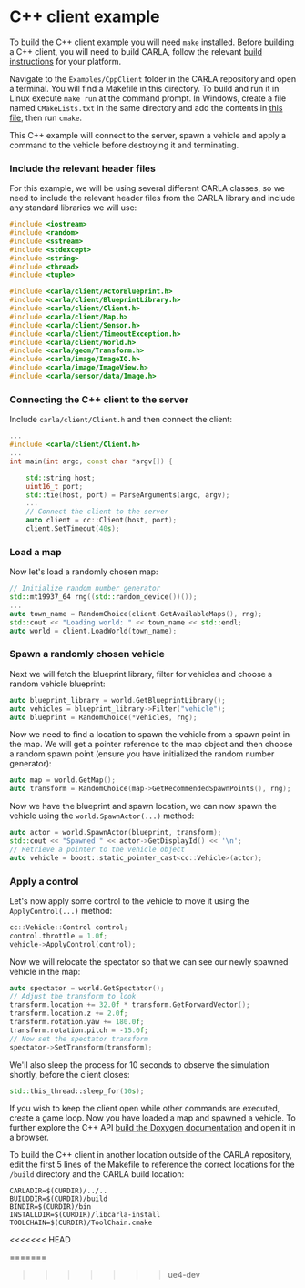 # C++ client example

To build the C++ client example you will need `make` installed. Before building a C++ client, you will need to build CARLA, follow the relevant [build instructions](build_carla.md) for your platform. 

Navigate to the `Examples/CppClient` folder in the CARLA repository and open a terminal. You will find a Makefile in this directory. To build and run it in Linux execute `make run` at the command prompt. In Windows, create a file named `CMakeLists.txt` in the same directory and add the contents in [this file](cpp_client_cmake_windows.md), then run `cmake`.

This C++ example will connect to the server, spawn a vehicle and apply a command to the vehicle before destroying it and terminating. 

### Include the relevant header files

For this example, we will be using several different CARLA classes, so we need to include the relevant header files from the CARLA library and include any standard libraries we will use:

```cpp
#include <iostream>
#include <random>
#include <sstream>
#include <stdexcept>
#include <string>
#include <thread>
#include <tuple>

#include <carla/client/ActorBlueprint.h>
#include <carla/client/BlueprintLibrary.h>
#include <carla/client/Client.h>
#include <carla/client/Map.h>
#include <carla/client/Sensor.h>
#include <carla/client/TimeoutException.h>
#include <carla/client/World.h>
#include <carla/geom/Transform.h>
#include <carla/image/ImageIO.h>
#include <carla/image/ImageView.h>
#include <carla/sensor/data/Image.h>

```

### Connecting the C++ client to the server

Include `carla/client/Client.h` and then connect the client:

```cpp
...
#include <carla/client/Client.h>
...
int main(int argc, const char *argv[]) {

    std::string host;
    uint16_t port;
    std::tie(host, port) = ParseArguments(argc, argv);
    ...
    // Connect the client to the server
    auto client = cc::Client(host, port);
    client.SetTimeout(40s);
```

### Load a map

Now let's load a randomly chosen map:

```cpp
// Initialize random number generator
std::mt19937_64 rng((std::random_device())());
...
auto town_name = RandomChoice(client.GetAvailableMaps(), rng);
std::cout << "Loading world: " << town_name << std::endl;
auto world = client.LoadWorld(town_name);
```

### Spawn a randomly chosen vehicle

Next we will fetch the blueprint library, filter for vehicles and choose a random vehicle blueprint:

```cpp
auto blueprint_library = world.GetBlueprintLibrary();
auto vehicles = blueprint_library->Filter("vehicle");
auto blueprint = RandomChoice(*vehicles, rng);
```

Now we need to find a location to spawn the vehicle from a spawn point in the map. We will get a pointer reference to the map object and then choose a random spawn point (ensure you have initialized the random number generator):

```cpp
auto map = world.GetMap();
auto transform = RandomChoice(map->GetRecommendedSpawnPoints(), rng);
```

Now we have the blueprint and spawn location, we can now spawn the vehicle using the `world.SpawnActor(...)` method:

```cpp
auto actor = world.SpawnActor(blueprint, transform);
std::cout << "Spawned " << actor->GetDisplayId() << '\n';
// Retrieve a pointer to the vehicle object
auto vehicle = boost::static_pointer_cast<cc::Vehicle>(actor);
```

### Apply a control

Let's now apply some control to the vehicle to move it using the `ApplyControl(...)` method:

```cpp
cc::Vehicle::Control control;
control.throttle = 1.0f;
vehicle->ApplyControl(control);
```

Now we will relocate the spectator so that we can see our newly spawned vehicle in the map:

```cpp
auto spectator = world.GetSpectator();
// Adjust the transform to look 
transform.location += 32.0f * transform.GetForwardVector();
transform.location.z += 2.0f;
transform.rotation.yaw += 180.0f;
transform.rotation.pitch = -15.0f;
// Now set the spectator transform
spectator->SetTransform(transform);
```

We'll also sleep the process for 10 seconds to observe the simulation shortly, before the client closes:


```cpp
std::this_thread::sleep_for(10s);

```

If you wish to keep the client open while other commands are executed, create a game loop. Now you have loaded a map and spawned a vehicle. To further explore the C++ API [build the Doxygen documentation](ref_cpp.md#c-documentation) and open it in a browser. 

To build the C++ client in another location outside of the CARLA repository, edit the first 5 lines of the Makefile to reference the correct locations for the `/build` directory and the CARLA build location:

```make
CARLADIR=$(CURDIR)/../..
BUILDDIR=$(CURDIR)/build
BINDIR=$(CURDIR)/bin
INSTALLDIR=$(CURDIR)/libcarla-install
TOOLCHAIN=$(CURDIR)/ToolChain.cmake
```





<<<<<<< HEAD


=======
>>>>>>> ue4-dev
